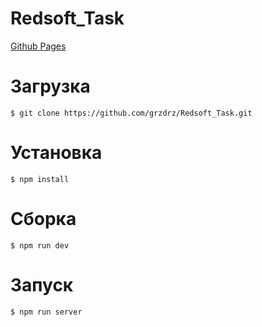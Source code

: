 # Redsoft_Task

<a href="https://grzdrz.github.io/Redsoft_Task"><p>Github Pages</p></a>

# Загрузка
```
$ git clone https://github.com/grzdrz/Redsoft_Task.git
```

# Установка
```
$ npm install
```

# Сборка
```
$ npm run dev
```

# Запуск
```
$ npm run server